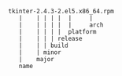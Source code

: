 
    tkinter-2.4.3-2.el5.x86_64.rpm  
       |    | | | |  |     |  
       |    | | | |  |     arch  
       |    | | | |  platform  
       |    | | | release  
       |    | | build  
       |    | minor  
       |    major  
       name
